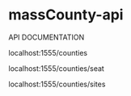 # massCounty-api

API DOCUMENTATION

localhost:1555/counties

localhost:1555/counties/seat 

localhost:1555/counties/sites